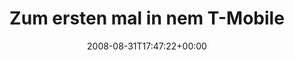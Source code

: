 ---
retweeted: false
source: <a href="http://twitter.com" rel="nofollow">Twitter Web Client</a>
entities:
  hashtags:
  - text: argl
    indices:
    - '81'
    - '86'
  symbols: []
  user_mentions: []
  urls: []
display_text_range:
- '0'
- '86'
favorite_count: '0'
id_str: '904974206'
truncated: false
retweet_count: '0'
id: '904974206'
created_at: Sun Aug 31 17:47:22 +0000 2008
favorited: false
full_text: 'Zum ersten mal in nem T-Mobile Hot Spot eingecheckt. Schön flott, aber
  sauteuer. #argl'
lang: de
tags:
- argl
- pesos:twitter
date: '2008-08-31T17:47:22+00:00'
src: https://twitter.com/bascht/status/904974206
original_url: https://twitter.com/bascht/status/904974206
type: twitter_tweet
text: 'Zum ersten mal in nem T-Mobile Hot Spot eingecheckt. Schön flott, aber sauteuer.
  #argl'
title: 'Zum ersten mal in nem T-Mobile '

---
